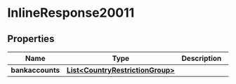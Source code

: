 
# InlineResponse20011

## Properties
Name | Type | Description | Notes
------------ | ------------- | ------------- | -------------
**bankaccounts** | [**List&lt;CountryRestrictionGroup&gt;**](CountryRestrictionGroup.md) |  |  [optional]



